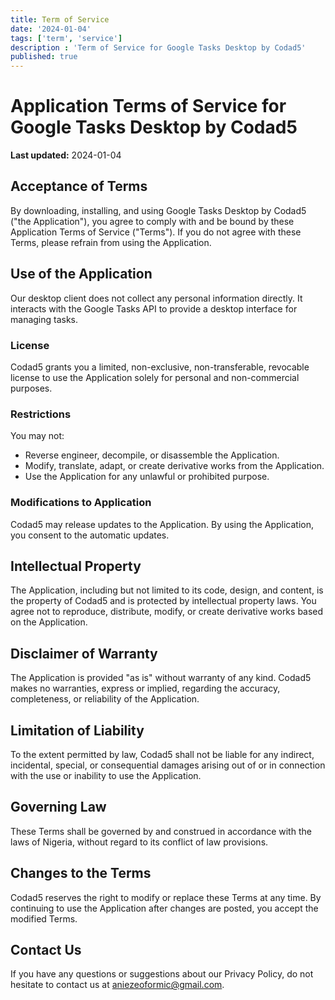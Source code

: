 ```yaml
---
title: Term of Service
date: '2024-01-04'
tags: ['term', 'service']
description : 'Term of Service for Google Tasks Desktop by Codad5'
published: true
---
```


# Application Terms of Service for Google Tasks Desktop by Codad5

**Last updated:** 2024-01-04

## Acceptance of Terms

By downloading, installing, and using Google Tasks Desktop by Codad5 ("the Application"), you agree to comply with and be bound by these Application Terms of Service ("Terms"). If you do not agree with these Terms, please refrain from using the Application.

## Use of the Application

Our desktop client does not collect any personal information directly. It interacts with the Google Tasks API to provide a desktop interface for managing tasks.

### License

Codad5 grants you a limited, non-exclusive, non-transferable, revocable license to use the Application solely for personal and non-commercial purposes.

### Restrictions

You may not:

- Reverse engineer, decompile, or disassemble the Application.
- Modify, translate, adapt, or create derivative works from the Application.
- Use the Application for any unlawful or prohibited purpose.

### Modifications to Application

Codad5 may release updates to the Application. By using the Application, you consent to the automatic updates.

## Intellectual Property

The Application, including but not limited to its code, design, and content, is the property of Codad5 and is protected by intellectual property laws. You agree not to reproduce, distribute, modify, or create derivative works based on the Application.

## Disclaimer of Warranty

The Application is provided "as is" without warranty of any kind. Codad5 makes no warranties, express or implied, regarding the accuracy, completeness, or reliability of the Application.

## Limitation of Liability

To the extent permitted by law, Codad5 shall not be liable for any indirect, incidental, special, or consequential damages arising out of or in connection with the use or inability to use the Application.

## Governing Law

These Terms shall be governed by and construed in accordance with the laws of Nigeria, without regard to its conflict of law provisions.

## Changes to the Terms

Codad5 reserves the right to modify or replace these Terms at any time. By continuing to use the Application after changes are posted, you accept the modified Terms.

## Contact Us

If you have any questions or suggestions about our Privacy Policy, do not hesitate to contact us at [aniezeoformic@gmail.com](mailto:aniezeoformic@gmail.com).
